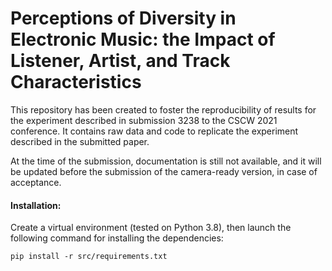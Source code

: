 # Perceptions of Diversity in Electronic Music: the Impact of Listener, Artist, and Track Characteristics

This repository has been created to foster the reproducibility of results for the experiment described in submission 3238 to the CSCW 2021 conference. 
It contains raw data and code to replicate the experiment described in the submitted paper. 

At the time of the submission, documentation is still not available, and it will be updated before the submission of the camera-ready version, in case of acceptance. 


#### Installation:
Create a virtual environment (tested on Python 3.8), then launch the following command for installing the dependencies:
 ```
pip install -r src/requirements.txt
 ```
